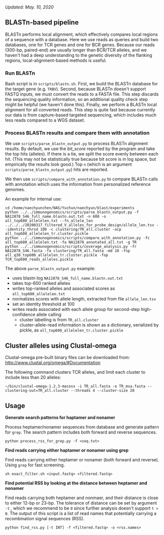 _Updated: May. 10, 2020_
## BLASTn-based pipeline

BLASTn performs local alignment, which effectively compares local regions of a sequence with a database.
Here we use reads as queries and build two databases, one for TCR genes and one for BCR genes.
Because our reads (300-bp, paired-end) are usually longer than BCR/TCR alleles, and we haven't had a deep understanding to the genetic diversity of the flanking regions, local-alignment-based methods is useful.

### Run BLASTn

Bash script is in `scripts/blastn.sh`. 
First, we build the BLASTn database for the target gene (e.g. `TRBV`).
Second, because BLASTn doesn't support FASTQ inputs, we must convert the reads to a FASTA file.
This step discards the sequencing quality information, so an additional quality check step might be helpful (we haven't done this).
Finally, we perform a BLASTn local alignment for all converted reads. This step is quite fast because currently our data is from capture-based targeted sequencing, which includes much less reads compared to a WGS dataset.

### Process BLASTn results and compare them with annotation

We use `scripts/parse_blastn_output.py` to process BLASTn alignment results.
By default, we use the _bit_score_ reported by the program and take the top hits (alleles).
If there is a tie, we split the score evenly between each hit.
(This may not be statistically true because bit score is in log space, but empirically the results look good.)
Top `n` (which is an argument `scripts/parse_blastn_output.py`) hits are reported.

We then use `scripts/compare_with_annotation.py` to compare BLASTn calls with annotation which uses the information from personalized reference genomes.

An example for internal use:

```
cd /home/naechyunchen/NAS/Yuchun/naechyun/blast/experiments
python ../../immunogenomics/scripts/parse_blastn_output.py -f NA12878_S46_full_name.blastn.out.txt -n 600 -o all_top600_allelelen.txt --fn_allele_len ../../../20200317_filtered_V_alleles_for_probe_design/allele_len.tsv --identity_thrsd 100 -c clustering/TR_all.cluster -ocp all_top600_allelelen_tr.cluster.pickle
python ../../immunogenomics/scripts/compare_with_annotation.py -fc all_top600_allelelen.txt -fa NA12878_annotated_all.txt -g TR
python ../../immunogenomics/scripts/coverage_analysis.py -fr NA12878_S46.fasta -fa clustering/TR_all.fasta -md 10 -fnp all_q30_top600_allelelen_tr.cluster.pickle -fop TCR_top600_reads_alleles.pickle
```

The above `parse_blastn_output.py` example:
- uses blastn log `NA12878_S46_full_name.blastn.out.txt`
- takes top-600 ranked alleles
- writes top-ranked alleles and associated scores as `all_top600_allelelen.txt`
- normalizes scores with allele length, extracted from file `allele_len.tsv`
- set an identity threshold at 100
- writes reads associated with each allele group for second-step high-confidence allele calling
  - cluster labelling is from `TR_all.cluster`
  - cluster-allele-read information is shown as a dictionary, serialized by pickle, as `all_top600_allelelen_tr.cluster.pickle`

## Cluster alleles using Clustal-omega

Clustal-omega pre-built binary files can be downloaded from: http://www.clustal.org/omega/#Documentation

The following command clusters TCR alleles, and limit each cluster to include less than 20 alleles:

```
~/bin/clustal-omega-1.2.3-macosx -i TR_all.fasta -o TR_msa.fasta --clustering-out=TR_all.cluster --threads 4 --cluster-size 20
```


## Usage
**Generate search patterns for haptamer and nonamer**

Process heptamer/nonamer sequences from database and generate pattern for `grep`.
The search pattern includes both forward and reverse sequences.

`python process_rss_for_grep.py -f <seq.txt>` 

**Find reads carrying either haptamer or nonamer using grep**

Find reads carrying either heptamer or nonamer (both forward and reverse).
Using `grep` for fast screening.

`sh exact_filter.sh <input.fastq> <filtered.fastq>`

**Find potential RSS by looking at the distance between heptamer and nonamer**

Find reads carrying both heptamer and nonmaer, and their distance is close to either 12-bp or 23-bp.
The tolerance of distance can be set by argument `-t` , which we recommend to be `0` since further analysis doesn't support `t > 0`.
The output of this script is a list of read names that potentially carrying a recombination signal sequences (RSS).

`python find_rss.py [-t INT] -f <filtered.fastq> -o <rss.names>`
